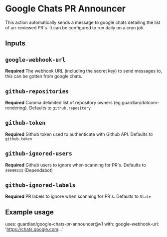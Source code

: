 # Google Chats PR Announcer

This action automatically sends a message to google chats detailing the list of un-reviewed PR's. It can be configured to run daily on a cron job.

## Inputs

## `google-webhook-url`

**Required** The webhook URL (including the secret key) to send messages to, this can be gotten from google chats.

## `github-repositories`

**Required** Comma delimited list of repository owners (eg guardian/dotcom-rendering). Defaults to `github.repository`

## `github-token`

**Required** Github token used to authenticate with Github API. Defaults to `github.token`

## `github-ignored-users`

**Required** Github users to ignore when scanning for PR's. Defaults to `49699333` (Dependabot)

## `github-ignored-labels`

**Required** PR labels to ignore when scanning for PR's. Defaults to `Stale`

## Example usage

uses: guardian/google-chats-pr-announcer@v1
with:
google-webhook-url: 'https://chats.google.com...'

